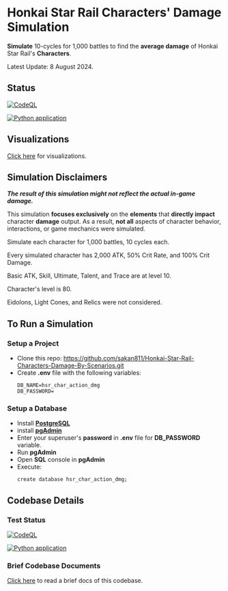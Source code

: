 # Honkai Star Rail Characters' Damage Simulation

**Simulate** 10-cycles for 1,000 battles to find the **average damage** of Honkai Star Rail's **Characters**.

Latest Update: 8 August 2024.

## Status
[![CodeQL](https://github.com/sakan811/Honkai-Star-Rail-Characters-Damage-By-Scenarios/actions/workflows/codeql.yml/badge.svg)](https://github.com/sakan811/Honkai-Star-Rail-Characters-Damage-By-Scenarios/actions/workflows/codeql.yml)

[![Python application](https://github.com/sakan811/Honkai-Star-Rail-Characters-Damage-By-Scenarios/actions/workflows/python-app.yml/badge.svg)](https://github.com/sakan811/Honkai-Star-Rail-Characters-Damage-By-Scenarios/actions/workflows/python-app.yml)

## Visualizations
[Click here](docs/VISUALS.md) for visualizations.

## Simulation Disclaimers
**_The result of this simulation might not reflect the actual in-game damage._**

This simulation **focuses exclusively** on the **elements** that **directly impact** character **damage** output. 
As a result, **not all** aspects of character behavior, interactions, or game mechanics were simulated.

Simulate each character for 1,000 battles, 10 cycles each.

Every simulated character has 2,000 ATK, 50% Crit Rate, and 100% Crit Damage.

Basic ATK, Skill, Ultimate, Talent, and Trace are at level 10.

Character's level is 80.

Eidolons, Light Cones, and Relics were not considered.

## To Run a Simulation
### Setup a Project
- Clone this repo: https://github.com/sakan811/Honkai-Star-Rail-Characters-Damage-By-Scenarios.git
- Create **.env** file with the following variables:
  ```
  DB_NAME=hsr_char_action_dmg
  DB_PASSWORD=
  ```

### Setup a Database
- Install **[PostgreSQL](https://www.postgresql.org/)**
- install **[pgAdmin](https://www.pgadmin.org/)**
- Enter your superuser's **password** in **.env** file for **DB_PASSWORD** variable. 
- Run **pgAdmin**
- Open **SQL** console in **pgAdmin**
- Execute:
  ```
  create database hsr_char_action_dmg;
  ```

## Codebase Details
### Test Status
[![CodeQL](https://github.com/sakan811/Honkai-Star-Rail-Characters-Damage-By-Scenarios/actions/workflows/codeql.yml/badge.svg)](https://github.com/sakan811/Honkai-Star-Rail-Characters-Damage-By-Scenarios/actions/workflows/codeql.yml)

[![Python application](https://github.com/sakan811/Honkai-Star-Rail-Characters-Damage-By-Scenarios/actions/workflows/python-app.yml/badge.svg)](https://github.com/sakan811/Honkai-Star-Rail-Characters-Damage-By-Scenarios/actions/workflows/python-app.yml)

### Brief Codebase Documents
[Click here](docs/DOCS.md) to read a brief docs of this codebase.
